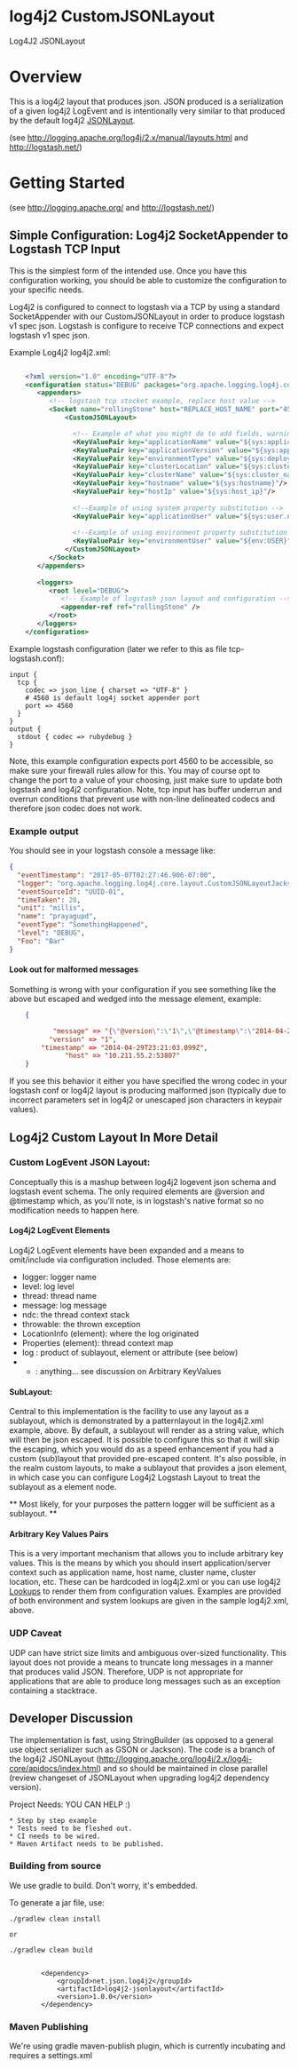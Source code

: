 log4j2 CustomJSONLayout
=======================

Log4J2 JSONLayout

# Overview

This is a log4j2 layout that produces json.
JSON produced is a serialization of a given log4j2 LogEvent and is intentionally very similar to 
that produced by the default log4j2 [JSONLayout](http://logging.apache.org/log4j/2.x/manual/layouts.html). 

(see http://logging.apache.org/log4j/2.x/manual/layouts.html and  http://logstash.net/) 

# Getting Started

(see http://logging.apache.org/ and http://logstash.net/)

## Simple Configuration: Log4j2 SocketAppender to Logstash TCP Input

This is the simplest form of the intended use. Once you have this configuration working, you should be able to customize the configuration to your specific needs.

Log4j2 is configured to connect to logstash via a TCP by using a standard SocketAppender with our CustomJSONLayout in order to produce logstash v1 spec json. Logstash is configure to receive TCP connections and expect logstash v1 spec json. 


Example Log4j2 log4j2.xml:

```xml

    <?xml version="1.0" encoding="UTF-8"?>
    <configuration status="DEBUG" packages="org.apache.logging.log4j.core.layout" verbose="false">
       <appenders>
          <!-- logstash tcp stocket example, replace host value -->
          <Socket name="rollingStone" host="REPLACE_HOST_NAME" port="4560" protocol="tcp">
    	      <CustomJSONLayout>

    		    <!-- Example of what you might do to add fields, warning values should be known to be json escaped strings -->
    		    <KeyValuePair key="applicationName" value="${sys:application.name}"/>
    		    <KeyValuePair key="applicationVersion" value="${sys:application.version}"/>
    		    <KeyValuePair key="environmentType" value="${sys:deploy_env}"/>
    		    <KeyValuePair key="clusterLocation" value="${sys:cluster_location}"/>
    		    <KeyValuePair key="clusterName" value="${sys:cluster_name}"/>
    		    <KeyValuePair key="hostname" value="${sys:hostname}"/>
    		    <KeyValuePair key="hostIp" value="${sys:host_ip}"/>
    	
    		    <!--Example of using system property substitution -->
    		    <KeyValuePair key="applicationUser" value="${sys:user.name}"/>
    		    
    		    <!--Example of using environment property substitution  env:USERNAME on windows-->
    		    <KeyValuePair key="environmentUser" value="${env:USER}"/> 
      	      </CustomJSONLayout>
    	  </Socket>
       </appenders>
       
       <loggers>
          <root level="DEBUG">
             <!-- Example of logstash json layout and configuration -->
             <appender-ref ref="rollingStone" />   
          </root>
       </loggers>
    </configuration>
```

Example logstash configuration (later we refer to this as file tcp-logstash.conf):

    input {
      tcp {
        codec => json_line { charset => "UTF-8" }
        # 4560 is default log4j socket appender port
        port => 4560
      }
    }
    output {
      stdout { codec => rubydebug }
    }
    

Note, this example configuration expects port 4560 to be accessible, so make sure your firewall rules allow for this. You may of course opt to change the port to a value of your choosing, just make sure to update both logstash and log4j2 configuration.
Note, tcp input has buffer underrun and overrun conditions that prevent use with non-line delineated codecs and therefore json codec does not work.

### Example output
You should see in your logstash console a message like:

```json
{
  "eventTimestamp": "2017-05-07T02:27:46.906-07:00",
  "logger": "org.apache.logging.log4j.core.layout.CustomJSONLayoutJacksonUnitSpecs",
  "eventSourceId": "UUID-01",
  "timeTaken": 28,
  "unit": "millis",
  "name": "prayagupd",
  "eventType": "SomethingHappened",
  "level": "DEBUG",
  "Foo": "Bar"
}
```
    

#### Look out for malformed messages

Something is wrong with your configuration if you see something like the above but escaped and wedged into the message element, example:

```json
    {

           "message" => "{\"@version\":\"1\",\"@timestamp\":\"2014-04-29T16:21:03.554-07:00\",\"logger\":\"com.liaison.service.resource.examples.LogStashExampleTest\",\"level\":\"ERROR\",\"thread\":\"Test worker\",\"message\":\"Going on right here\",\"LocationInfo\":{\"class\":\"com.liaison.service.resource.examples.LogStashExampleTest\",\"method\":\"testLogStashLogs\",\"file\":\"LogStashExampleTest.java\",\"line\":\"15\"},\"log\":\"THIS BLOCK IS ARBITRARY FORMAT 16:21:03.554 [Test worker] ERROR com.liaison.service.resource.examples.LogStashExampleTest - Going on right here\",\"environment_type\":\"${sys:deploy_env}\",\"cluster_name\":\"example cluster name\",\"cluster_location\":\"${sys:cluster_location}\",\"application_name\":\"${sys:application.name}\",\"application_user\":\"jeremyfranklin-ross\",\"application_version\":\"${sys:application.version}\",\"hostname\":\"${sys:hostname}\",\"environment_user\":\"jeremyfranklin-ross\",\"host_ip\":\"${sys:host_ip}\"}\r",
          "version" => "1",
        "timestamp" => "2014-04-29T23:21:03.099Z",
              "host" => "10.211.55.2:53807"
    }
```

If you see this behavior it either you have specified the wrong codec in your logstash conf or log4j2 layout is producing malformed json (typically due to incorrect parameters set in log4j2 or unescaped json characters in keypair values).


## Log4j2 Custom Layout In More Detail

### Custom LogEvent JSON Layout:
Conceptually this is a mashup between log4j2 logevent json schema and logstash event schema. 
The only required elements are @version and @timestamp which, as you'll note, is in logstash's native format 
so no modification needs to happen here. 
 
#### Log4j2 LogEvent Elements

Log4j2 LogEvent elements have been expanded and a means to omit/include via configuration included. Those elements are:

 * logger: logger name 
 * level: log level
 * thread: thread name
 * message: log message
 * ndc: the thread context stack
 * throwable: the thrown exception
 * LocationInfo (element): where the log originated
 * Properties (element): thread context map
 * log : product of sublayout, element or attribute (see below)
 * * : anything... see discussion on Arbitrary KeyValues
 
#### SubLayout:
Central to this implementation is the facility to use any layout as a sublayout, which is demonstrated by a patternlayout in the log4j2.xml example, above. By default, a sublayout will render as a string value, which will then be json escaped. It is possible to configure this so that it will skip the escaping, which you would do as a speed enhancement if you had a custom (sub)layout that provided pre-escaped content. It's also possible, in the realm custom layouts, to make a sublayout that provides a json element, in which case you can configure Log4j2 Logstash Layout to treat the sublayout as a element node. 

** Most likely, for your purposes the pattern logger will be sufficient as a sublayout. **
 
#### Arbitrary Key Values Pairs
This is a very important mechanism that allows you to include arbitrary key values. This is the means by which you should insert application/server context such as application name, host name, cluster name, cluster location, etc. These can be hardcoded in log4j2.xml or you can use log4j2 [Lookups](http://logging.apache.org/log4j/2.x/manual/lookups.html) to render them from configuration values. Examples are provided of both environment and system lookups are given in the sample log4j2.xml, above.

### UDP Caveat
UDP can have strict size limits and ambiguous over-sized functionality. This layout does not provide a means to truncate long messages in a manner that produces valid JSON. Therefore, UDP is not appropriate for applications that are able to produce long messages such as an exception containing a stacktrace. 

## Developer Discussion

The implementation is fast, using StringBuilder (as opposed to a general use object serializer such as GSON or Jackson). 
The code is a branch of the log4j2 JSONLayout (http://logging.apache.org/log4j/2.x/log4j-core/apidocs/index.html) and 
so should be maintained in close parallel (review changeset of JSONLayout when upgrading log4j2 dependency version).

Project Needs: YOU CAN HELP :)

	* Step by step example
	* Tests need to be fleshed out.
	* CI needs to be wired.
	* Maven Artifact needs to be published.


### Building from source
We use gradle to build. Don't worry, it's embedded.

To generate a jar file, use:

```
./gradlew clean install

or 

./gradlew clean build 
```


```

        <dependency>
            <groupId>net.json.log4j2</groupId>
            <artifactId>log4j2-jsonlayout</artifactId>
            <version>1.0.0</version>
        </dependency>

```

### Maven Publishing
We're using gradle maven-publish plugin, which is currently incubating and requires a settings.xml


